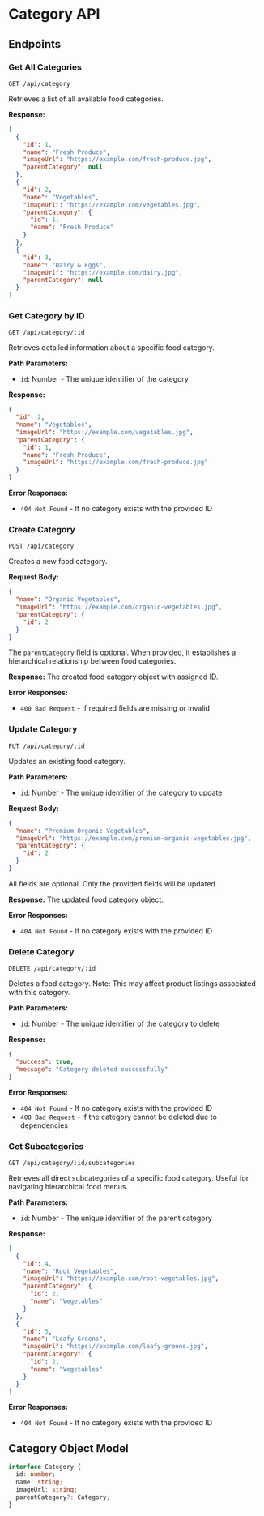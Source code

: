 #  Category API 


## Endpoints

### Get All Categories
```
GET /api/category
```

Retrieves a list of all available food categories.

**Response:**
```json
[
  {
    "id": 1,
    "name": "Fresh Produce",
    "imageUrl": "https://example.com/fresh-produce.jpg",
    "parentCategory": null
  },
  {
    "id": 2,
    "name": "Vegetables",
    "imageUrl": "https://example.com/vegetables.jpg",
    "parentCategory": {
      "id": 1,
      "name": "Fresh Produce"
    }
  },
  {
    "id": 3,
    "name": "Dairy & Eggs",
    "imageUrl": "https://example.com/dairy.jpg",
    "parentCategory": null
  }
]
```

### Get Category by ID
```
GET /api/category/:id
```

Retrieves detailed information about a specific food category.

**Path Parameters:**
- `id`: Number - The unique identifier of the category

**Response:**
```json
{
  "id": 2,
  "name": "Vegetables",
  "imageUrl": "https://example.com/vegetables.jpg",
  "parentCategory": {
    "id": 1,
    "name": "Fresh Produce",
    "imageUrl": "https://example.com/fresh-produce.jpg"
  }
}
```

**Error Responses:**
- `404 Not Found` - If no category exists with the provided ID

### Create Category
```
POST /api/category
```

Creates a new food category.

**Request Body:**
```json
{
  "name": "Organic Vegetables",
  "imageUrl": "https://example.com/organic-vegetables.jpg",
  "parentCategory": {
    "id": 2
  }
}
```
The `parentCategory` field is optional. When provided, it establishes a hierarchical relationship between food categories.

**Response:**
The created food category object with assigned ID.

**Error Responses:**
- `400 Bad Request` - If required fields are missing or invalid

### Update Category
```
PUT /api/category/:id
```

Updates an existing food category.

**Path Parameters:**
- `id`: Number - The unique identifier of the category to update

**Request Body:**
```json
{
  "name": "Premium Organic Vegetables",
  "imageUrl": "https://example.com/premium-organic-vegetables.jpg",
  "parentCategory": {
    "id": 2
  }
}
```
All fields are optional. Only the provided fields will be updated.

**Response:**
The updated food category object.

**Error Responses:**
- `404 Not Found` - If no category exists with the provided ID

### Delete Category
```
DELETE /api/category/:id
```

Deletes a food category. Note: This may affect product listings associated with this category.

**Path Parameters:**
- `id`: Number - The unique identifier of the category to delete

**Response:**
```json
{
  "success": true,
  "message": "Category deleted successfully"
}
```

**Error Responses:**
- `404 Not Found` - If no category exists with the provided ID
- `400 Bad Request` - If the category cannot be deleted due to dependencies

### Get Subcategories
```
GET /api/category/:id/subcategories
```

Retrieves all direct subcategories of a specific food category. Useful for navigating hierarchical food menus.

**Path Parameters:**
- `id`: Number - The unique identifier of the parent category

**Response:**
```json
[
  {
    "id": 4,
    "name": "Root Vegetables",
    "imageUrl": "https://example.com/root-vegetables.jpg",
    "parentCategory": {
      "id": 2,
      "name": "Vegetables"
    }
  },
  {
    "id": 5,
    "name": "Leafy Greens",
    "imageUrl": "https://example.com/leafy-greens.jpg",
    "parentCategory": {
      "id": 2,
      "name": "Vegetables"
    }
  }
]
```

**Error Responses:**
- `404 Not Found` - If no category exists with the provided ID

## Category Object Model

```typescript
interface Category {
  id: number;
  name: string;
  imageUrl: string;
  parentCategory?: Category;
}
```
